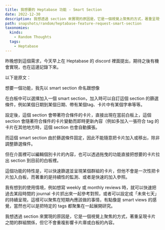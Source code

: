 ```yaml
---
title: 我想要的 Heptabase 功能 - Smart Section
date: 2022-12-30
description: 我想透過 section 來實現的原因是，它是一個視覺上聚焦的方式，著重呈現卡片之間的群組關係，但它不會重複影響卡片庫或白板的內容。
path: snapshots/random/heptabase-feature-request-smart-section
taxonomies:
  kinds: 
    - Random Thoughts
  tags: 
    - Heptabase
---
```


昨晚想到這個需求，今天早上在 Heptabase 的 discord 裡面提出，期待之後有機會實現，也在這邊記錄下來。



以下是原文：

想要一個功能，我先以 smart section 命名跟想像

在白板中可以選擇加入一個 smart section，加入時可以自訂這個 section 的篩選條件，例如某個日期到某個日期、帶有某個tag、卡片中有某個字串等等。

設定後，這個 section 會帶著符合條件的卡片，直接出現在當前白板上，這個 section 會隨著符合條件的卡片變動而即時更新內容（例如多加入一張符合 tag 的卡片在其他地方時，這個 section 也會自動擴張。

而這個 smart section 由於篩選條件固定，因此不能隨意把卡片加入或移出，除非調整篩選條件。

但在介面裡可以編輯個別卡片的內容，也可以透過拖曳的功能直接把想要的卡片拉出 section 到目前的白板裡。

這個功能的特性是，可以快速篩選並呈現某個群組的卡片，但他不會是一次性把卡片加入白板，而著重的是持續性的監測、或者是快速的加入參照。

我有想到的使用情境，例如想寫 weekly 或 monthly reviews 時，就可以快速把過去某段時間的 journal 卡片抓出來一起參考對照，或者可以設定成「未來七天」的持續呈現，這樣可以聚焦在短期內應該做的事情，有點像是 smart views 的感覺，當然也可以是把特定的 tags 都聚集在一起展開研究。

我想透過 section 來實現的原因是，它是一個視覺上聚焦的方式，著重呈現卡片之間的群組關係，但它不會重複影響卡片庫或白板的內容。